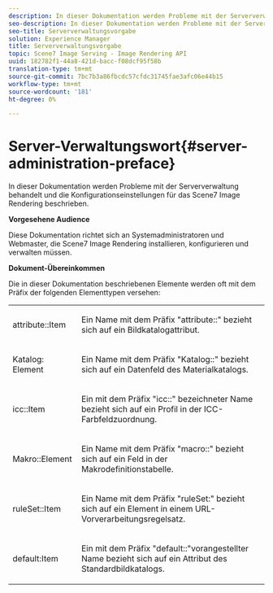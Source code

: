 ```yaml
---
description: In dieser Dokumentation werden Probleme mit der Serververwaltung behandelt und die Konfigurationseinstellungen für das Scene7 Image Rendering beschrieben.
seo-description: In dieser Dokumentation werden Probleme mit der Serververwaltung behandelt und die Konfigurationseinstellungen für das Scene7 Image Rendering beschrieben.
seo-title: Serververwaltungsvorgabe
solution: Experience Manager
title: Serververwaltungsvorgabe
topic: Scene7 Image Serving - Image Rendering API
uuid: 182782f1-44a8-421d-bacc-f08dcf95f58b
translation-type: tm+mt
source-git-commit: 7bc7b3a86fbcdc57cfdc31745fae3afc06e44b15
workflow-type: tm+mt
source-wordcount: '181'
ht-degree: 0%

---
```



# Server-Verwaltungswort{#server-administration-preface}

In dieser Dokumentation werden Probleme mit der Serververwaltung behandelt und die Konfigurationseinstellungen für das Scene7 Image Rendering beschrieben.

**Vorgesehene Audience**

Diese Dokumentation richtet sich an Systemadministratoren und Webmaster, die Scene7 Image Rendering installieren, konfigurieren und verwalten müssen.

**Dokument-Übereinkommen**

Die in dieser Dokumentation beschriebenen Elemente werden oft mit dem Präfix der folgenden Elementtypen versehen:

<table id="simpletable_E96BA470B3CE4266A9E6ED0440A56C40"> 
 <tr class="strow"> 
  <td class="stentry"> <p>attribute::Item </p></td> 
  <td class="stentry"> <p>Ein Name mit dem Präfix "attribute::" bezieht sich auf ein Bildkatalogattribut. </p></td> 
 </tr> 
 <tr class="strow"> 
  <td class="stentry"> <p>Katalog: Element </p></td> 
  <td class="stentry"> <p>Ein Name mit dem Präfix "Katalog::" bezieht sich auf ein Datenfeld des Materialkatalogs. </p></td> 
 </tr> 
 <tr class="strow"> 
  <td class="stentry"> <p>icc::Item </p></td> 
  <td class="stentry"> <p>Ein mit dem Präfix "icc::" bezeichneter Name bezieht sich auf ein Profil in der ICC-Farbfeldzuordnung. </p></td> 
 </tr> 
 <tr class="strow"> 
  <td class="stentry"> <p>Makro::Element </p></td> 
  <td class="stentry"> <p>Ein Name mit dem Präfix "macro::" bezieht sich auf ein Feld in der Makrodefinitionstabelle. </p></td> 
 </tr> 
 <tr class="strow"> 
  <td class="stentry"> <p>ruleSet::Item </p></td> 
  <td class="stentry"> <p>Ein Name mit dem Präfix "ruleSet:" bezieht sich auf ein Element in einem URL-Vorverarbeitungsregelsatz. </p></td> 
 </tr> 
 <tr class="strow"> 
  <td class="stentry"> <p>default:Item </p></td> 
  <td class="stentry"> <p>Ein mit dem Präfix "default::"vorangestellter Name bezieht sich auf ein Attribut des Standardbildkatalogs. </p></td> 
 </tr> 
</table>


